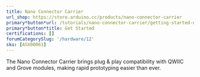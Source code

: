 ```yaml
---
title: Nano Connector Carrier
url_shop: https://store.arduino.cc/products/nano-connector-carrier
primary*button*url: /tutorials/nano-connector-carrier/getting-started-nano-connector-carrier/
primary*button*title: Get Started
certifications: []
forumCategorySlug: '/hardware/12'
sku: [ASX00061]
---
```


The Nano Connector Carrier brings plug & play compatibility with QWIIC and Grove modules, making rapid prototyping easier than ever.